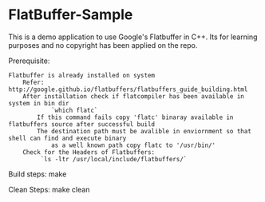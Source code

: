 # FlatBuffer-Sample

This is a demo application to use Google's Flatbuffer in C++.
Its for learning purposes and no copyright has been applied on the repo.

Prerequisite:

    Flatbuffer is already installed on system
        Refer: http://google.github.io/flatbuffers/flatbuffers_guide_building.html
        After installation check if flatcompiler has been available in system in bin dir
                `which flatc`
            If this command fails copy 'flatc' binaray available in flatbuffers source after successful build
            The destination path must be avalible in enviornment so that shell can find and execute binary
                as a well known path copy flatc to '/usr/bin/'
        Check for the Headers of Flatbuffers:
             `ls -ltr /usr/local/include/flatbuffers/`

Build steps:
    make

Clean Steps:
    make clean


    
